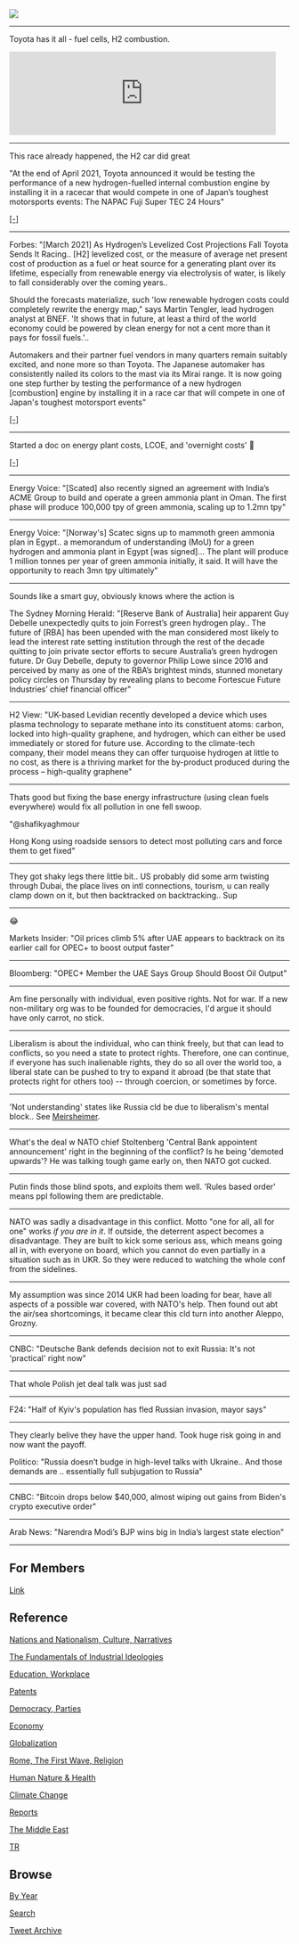 <img src="https://drive.google.com/uc?export=view&id=1B2wf9R7AMH1d7Vw6e2mucLbIQ5NSjir7"/>

---

Toyota has it all - fuel cells, H2 combustion. 

<iframe width="95%" src="https://www.youtube.com/embed/2dgzKW8EKMc" title="YouTube video player" frameborder="0" allow="accelerometer; autoplay; clipboard-write; encrypted-media; gyroscope; picture-in-picture" allowfullscreen></iframe>

---

This race already happened, the H2 car did great

"At the end of April 2021, Toyota announced it would be testing the
performance of a new hydrogen-fuelled internal combustion engine by
installing it in a racecar that would compete in one of Japan’s
toughest motorsports events: The NAPAC Fuji Super TEC 24 Hours"

[[-]](https://www.racecar-engineering.com/articles/toyota-debuts-hydrogen-fuelled-internal-combustion-race-engine/#:~:text=At%20the%20end%20of%20April,Fuji%20Super%20TEC%2024%20Hours.)

---

Forbes: "[March 2021] As Hydrogen’s Levelized Cost Projections Fall
Toyota Sends It Racing.. [H2] levelized cost, or the measure of
average net present cost of production as a fuel or heat source for a
generating plant over its lifetime, especially from renewable energy
via electrolysis of water, is likely to fall considerably over the
coming years..

Should the forecasts materialize, such 'low renewable hydrogen costs
could completely rewrite the energy map," says Martin Tengler, lead
hydrogen analyst at BNEF. 'It shows that in future, at least a third
of the world economy could be powered by clean energy for not a cent
more than it pays for fossil fuels.'..

Automakers and their partner fuel vendors in many quarters remain
suitably excited, and none more so than Toyota. The Japanese automaker
has consistently nailed its colors to the mast via its Mirai range. It
is now going one step further by testing the performance of a new
hydrogen [combustion] engine by installing it in a race car that will
compete in one of Japan's toughest motorsport events"

[[-]](https://www.forbes.com/sites/gauravsharma/2021/04/23/as-hydrogens-levelized-cost-projections-fall-toyota-sends-it-racing/)

---

Started a doc on energy plant costs, LCOE, and 'overnight costs' 🚧

[[-]](2022/02/costs-lcoe.md)

---

Energy Voice: "[Scated] also recently signed an agreement with India’s
ACME Group to build and operate a green ammonia plant in Oman. The
first phase will produce 100,000 tpy of green ammonia, scaling up to
1.2mn tpy"

---

Energy Voice: "[Norway's] Scatec signs up to mammoth green ammonia
plan in Egypt.. a memorandum of understanding (MoU) for a green
hydrogen and ammonia plant in Egypt [was signed]...  The plant will
produce 1 million tonnes per year of green ammonia initially, it
said. It will have the opportunity to reach 3mn tpy ultimately"

---

Sounds like a smart guy, obviously knows where the action is

The Sydney Morning Herald: "[Reserve Bank of Australia] heir apparent
Guy Debelle unexpectedly quits to join Forrest’s green hydrogen
play.. The future of [RBA] has been upended with the man considered
most likely to lead the interest rate setting institution through the
rest of the decade quitting to join private sector efforts to secure
Australia’s green hydrogen future. Dr Guy Debelle, deputy to governor
Philip Lowe since 2016 and perceived by many as one of the RBA’s
brightest minds, stunned monetary policy circles on Thursday by
revealing plans to become Fortescue Future Industries’ chief financial
officer"

---

H2 View: "UK-based Levidian recently developed a device which uses
plasma technology to separate methane into its constituent atoms:
carbon, locked into high-quality graphene, and hydrogen, which can
either be used immediately or stored for future use. According to the
climate-tech company, their model means they can offer turquoise
hydrogen at little to no cost, as there is a thriving market for the
by-product produced during the process – high-quality graphene"

---

Thats good but fixing the base energy infrastructure (using clean
fuels everywhere) would fix all pollution in one fell swoop.

"@shafikyaghmour

Hong Kong using roadside sensors to detect most polluting cars and
force them to get fixed"

---

They got shaky legs there little bit.. US probably did some arm
twisting through Dubai, the place lives on intl connections, tourism,
u can really clamp down on it, but then backtracked on backtracking..
Sup

---

😂 

Markets Insider: "Oil prices climb 5% after UAE appears to backtrack
on its earlier call for OPEC+ to boost output faster"

---

Bloomberg: "OPEC+ Member the UAE Says Group Should Boost Oil Output"

---

Am fine personally with individual, even positive rights. Not for
war. If a new non-military org was to be founded for democracies, I'd
argue it should have only carrot, no stick.

---

Liberalism is about the individual, who can think freely, but that can
lead to conflicts, so you need a state to protect rights. Therefore,
one can continue, if everyone has such inalienable rights, they do so
all over the world too, a liberal state can be pushed to try to expand
it abroad (be that state that protects right for others too) --
through coercion, or sometimes by force.

---

'Not understanding' states like Russia cld be due to liberalism's
mental block..  See [Meirsheimer](2022/03/liberal-dreams-intl-realities.md).

---

What's the deal w NATO chief Stoltenberg 'Central Bank appointent
announcement' right in the beginning of the conflict? Is he being
'demoted upwards'? He was talking tough game early on, then NATO got
cucked.

---

Putin finds those blind spots, and exploits them well. 'Rules based
order' means ppl following them are predictable.

---

NATO was sadly a disadvantage in this conflict. Motto "one for all,
all for one" works *if you are in it*. If outside, the deterrent
aspect becomes a disadvantage. They are built to kick some serious
ass, which means going all in, with everyone on board, which you
cannot do even partially in a situation such as in UKR. So they were
reduced to watching the whole conf from the sidelines.

---

My assumption was since 2014 UKR had been loading for bear, have all
aspects of a possible war covered, with NATO's help. Then found out
abt the air/sea shortcomings, it became clear this cld turn into
another Aleppo, Grozny.

---

CNBC: "Deutsche Bank defends decision not to exit Russia: It's not
'practical' right now"

---

That whole Polish jet deal talk was just sad

---

F24: "Half of Kyiv's population has fled Russian invasion, mayor says"

---

They clearly belive they have the upper hand. Took huge risk going in
and now want the payoff.

Politico: "Russia doesn’t budge in high-level talks with Ukraine.. And
those demands are .. essentially full subjugation to Russia"

---

CNBC: "Bitcoin drops below $40,000, almost wiping out gains from
Biden's crypto executive order"

---

Arab News: "Narendra Modi’s BJP wins big in India’s largest state election"

---

## For Members

[Link](https://thirdwave-members.herokuapp.com)

## Reference

[Nations and Nationalism, Culture, Narratives](/2013/02/nations-and-nationalism.md)

[The Fundamentals of Industrial Ideologies](/2011/04/fundamentals-of-industrial-ideologies.md)

[Education, Workplace](2017/09/education-workplace.md)

[Patents](/2018/09/patents.md)

[Democracy, Parties](/2016/11/democracy.md)

[Economy](/2018/05/economy.md)

[Globalization](/2018/09/globalization.md)

[Rome, The First Wave, Religion](/2017/12/rome.md)

[Human Nature & Health](/2020/07/human-nature.md)

[Climate Change](/2018/12/climate.md)

[Reports](/2019/05/reports.md)

[The Middle East](/2019/07/middleeast.md)

[TR](../tr)

## Browse

[By Year](years.md)

[Search](search.html)

[Tweet Archive](/tweets/README.md)


